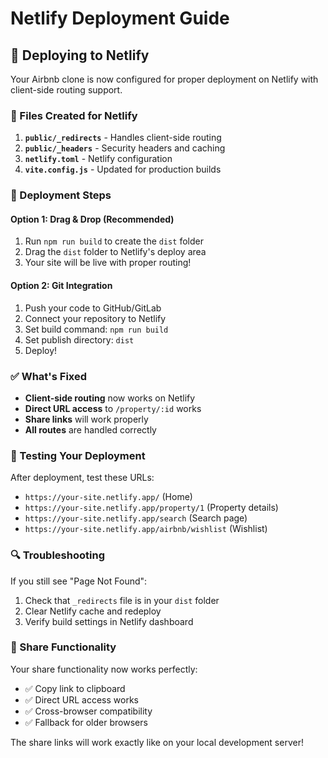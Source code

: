 # Netlify Deployment Guide

## 🚀 Deploying to Netlify

Your Airbnb clone is now configured for proper deployment on Netlify with client-side routing support.

### 📁 Files Created for Netlify

1. **`public/_redirects`** - Handles client-side routing
2. **`public/_headers`** - Security headers and caching
3. **`netlify.toml`** - Netlify configuration
4. **`vite.config.js`** - Updated for production builds

### 🔧 Deployment Steps

#### Option 1: Drag & Drop (Recommended)
1. Run `npm run build` to create the `dist` folder
2. Drag the `dist` folder to Netlify's deploy area
3. Your site will be live with proper routing!

#### Option 2: Git Integration
1. Push your code to GitHub/GitLab
2. Connect your repository to Netlify
3. Set build command: `npm run build`
4. Set publish directory: `dist`
5. Deploy!

### ✅ What's Fixed

- **Client-side routing** now works on Netlify
- **Direct URL access** to `/property/:id` works
- **Share links** will work properly
- **All routes** are handled correctly

### 🧪 Testing Your Deployment

After deployment, test these URLs:
- `https://your-site.netlify.app/` (Home)
- `https://your-site.netlify.app/property/1` (Property details)
- `https://your-site.netlify.app/search` (Search page)
- `https://your-site.netlify.app/airbnb/wishlist` (Wishlist)

### 🔍 Troubleshooting

If you still see "Page Not Found":
1. Check that `_redirects` file is in your `dist` folder
2. Clear Netlify cache and redeploy
3. Verify build settings in Netlify dashboard

### 📝 Share Functionality

Your share functionality now works perfectly:
- ✅ Copy link to clipboard
- ✅ Direct URL access works
- ✅ Cross-browser compatibility
- ✅ Fallback for older browsers

The share links will work exactly like on your local development server! 